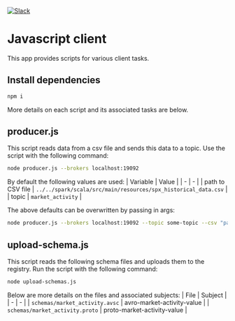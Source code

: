 [![Slack](https://img.shields.io/badge/Slack-Redpanda%20Community-blue)](https://redpanda.com/slack)

# Javascript client

This app provides scripts for various client tasks.

## Install dependencies

```bash
npm i
```


More details on each script and its associated tasks are below.

## producer.js

This script reads data from a csv file and sends this data to a topic.
Use the script with the following command:
```bash
node producer.js --brokers localhost:19092
```

By default the following values are used:
| Variable | Value |
| - | - |
| path to CSV file | `../../spark/scala/src/main/resources/spx_historical_data.csv` |
| topic | `market_activity` |

The above defaults can be overwritten by passing in args:
```bash
node producer.js --brokers localhost:19092 --topic some-topic --csv "path-to-some-csv-file.csv"
```

## upload-schema.js

This script reads the following schema files and uploads them to the registry.
Run the script with the following command:
```bash
node upload-schemas.js
```

Below are more details on the files and associated subjects:
| File | Subject |
| - | - |
| `schemas/market_activity.avsc` | avro-market-activity-value |
| `schemas/market_activity.proto` | proto-market-activity-value |
